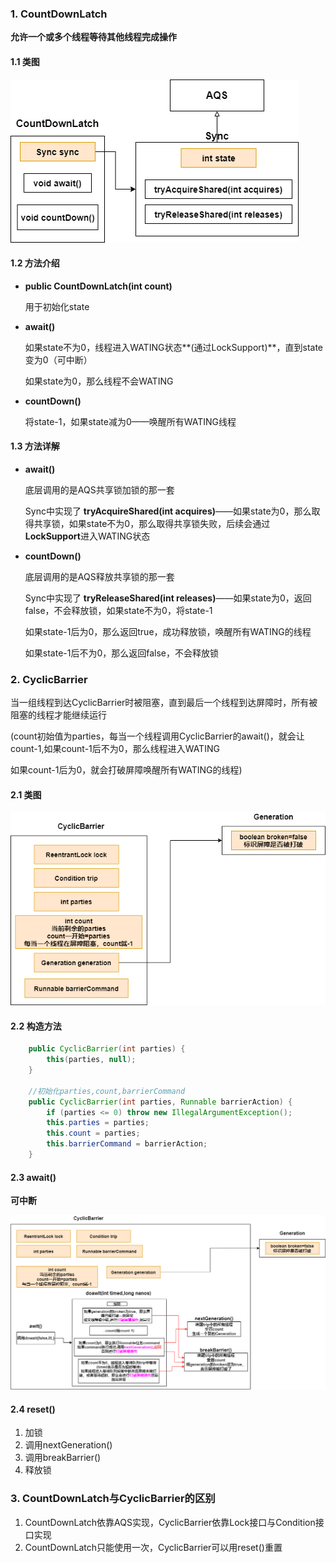

### 1. CountDownLatch

**允许一个或多个线程等待其他线程完成操作**

#### 1.1 类图

![CountDownLatch](p/CountDownLatch.png)

#### 1.2 方法介绍

* **public CountDownLatch(int count)**

  用于初始化state

* **await()**

  如果state不为0，线程进入WATING状态**(通过LockSupport)**，直到state变为0（可中断）

  如果state为0，那么线程不会WATING

* **countDown()**

  将state-1，如果state减为0——唤醒所有WATING线程

#### 1.3 方法详解

* **await()**

  底层调用的是AQS共享锁加锁的那一套

  Sync中实现了 **tryAcquireShared(int acquires)**——如果state为0，那么取得共享锁，如果state不为0，那么取得共享锁失败，后续会通过 **LockSupport**进入WATING状态

* **countDown()**

  底层调用的是AQS释放共享锁的那一套

  Sync中实现了 **tryReleaseShared(int releases)**——如果state为0，返回false，不会释放锁，如果state不为0，将state-1

  如果state-1后为0，那么返回true，成功释放锁，唤醒所有WATING的线程

  如果state-1后不为0，那么返回false，不会释放锁



### 2. CyclicBarrier

当一组线程到达CyclicBarrier时被阻塞，直到最后一个线程到达屏障时，所有被阻塞的线程才能继续运行

(count初始值为parties，每当一个线程调用CyclicBarrier的await()，就会让count-1,如果count-1后不为0，那么线程进入WATING

如果count-1后为0，就会打破屏障唤醒所有WATING的线程)

#### 2.1 类图

![CyclicBarrier](p/CyclicBarrier.png)



#### 2.2 构造方法

```java
    public CyclicBarrier(int parties) {
        this(parties, null);
    }
    
    //初始化parties,count,barrierCommand
    public CyclicBarrier(int parties, Runnable barrierAction) {
        if (parties <= 0) throw new IllegalArgumentException();
        this.parties = parties;
        this.count = parties;
        this.barrierCommand = barrierAction;
    }
```



#### 2.3 await()

**可中断**

![CyclicBarrier](p/CyclicBarrier的await.png)

#### 2.4 reset()

1. 加锁
2. 调用nextGeneration()
3. 调用breakBarrier()
4. 释放锁

### 3. CountDownLatch与CyclicBarrier的区别

1. CountDownLatch依靠AQS实现，CyclicBarrier依靠Lock接口与Condition接口实现
2. CountDownLatch只能使用一次，CyclicBarrier可以用reset()重置